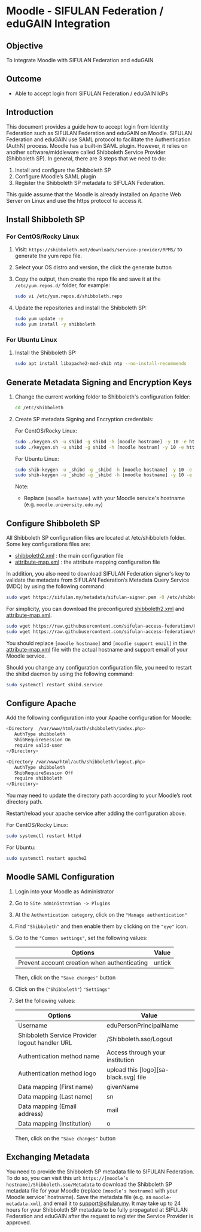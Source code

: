 # Moodle - SIFULAN Federation / eduGAIN Integration

## Objective

To integrate Moodle with SIFULAN Federation and eduGAIN

## Outcome

- Able to accept login from SIFULAN Federation / eduGAIN IdPs

## Introduction

This document provides a guide how to accept login from Identity Federation such as SIFULAN Federation and eduGAIN on Moodle. SIFULAN Federation and eduGAIN use SAML protocol to facilitate the Authentication (AuthN) process. Moodle has a built-in SAML plugin. However, it relies on another software/middleware called Shibboleth Service Provider (Shibboleth SP).  In general, there are 3 steps that we need to do:

1. Install and configure the Shibboleth SP
2. Configure Moodle’s SAML plugin
3. Register the Shibboleth SP metadata to SIFULAN Federation.

This guide assume that the Moodle is already installed on Apache Web Server on Linux and use the https protocol to access it.

## Install Shibboleth SP 

### For CentOS/Rocky Linux

1. Visit: ``https://shibboleth.net/downloads/service-provider/RPMS/`` to generate the yum repo file.
2. Select your OS distro and version, the click the generate button
3. Copy the output, then create the repo file and save it at the ``/etc/yum.repos.d/`` folder, for example:

   ```bash
   sudo vi /etc/yum.repos.d/shibboleth.repo
   ```

4. Update the repositories and install the Shibboleth SP:

   ```bash
   sudo yum update -y
   sudo yum install -y shibboleth
   ```

### For Ubuntu Linux

1. Install the Shibboleth SP:

   ```bash
   sudo apt install libapache2-mod-shib ntp --no-install-recommends
   ```

## Generate Metadata Signing and Encryption Keys

1. Change the current working folder to Shibboleth's configuration folder:

   ```bash
   cd /etc/shibboleth
   ```

2. Create SP metadata Signing and Encryption credentials:

   For CentOS/Rocky Linux:

   ```bash
   sudo ./keygen.sh -u shibd -g shibd -h [moodle hostname] -y 10 -e https://[moodle hostname]/shibboleth -n sp-signing -f
   sudo ./keygen.sh -u shibd -g shibd -h [moodle hostnam] -y 10 -e https://[moodle hostname]/shibboleth -n sp-encrypt –f
    ```
   For Ubuntu Linux:

   ```bash
   sudo shib-keygen -u _shibd -g _shibd -h [moodle hostname] -y 10 -e https://[moodle hostname]/shibboleth -n sp-signing -f
   sudo shib-keygen -u _shibd -g _shibd -h [moodle hostname] -y 10 -e https://[moodle hostname]/shibboleth -n sp-encrypt –f
   ```

   Note:
   - Replace ``[moodle hostname]`` with your Moodle service's hostname (e.g. ``moodle.university.edu.my``)

## Configure Shibboleth SP

All Shibboleth SP configuration files are located at /etc/shibboleth folder. Some key configurations files are:

- [shibboleth2.xml](shibboleth2.xml) : the main configuration file
- [attribute-map.xml](attribute-map.xml) : the attribute mapping configuration file

In addition, you also need to download SIFULAN Federation signer’s key to validate the metadata from SIFULAN Federation’s Metadata Query Service (MDQ) by using the following command:

```bash
sudo wget https://sifulan.my/metadata/sifulan-signer.pem -O /etc/shibboleth/sifulan-signer.pem
```

For simplicity, you can download the preconfigured [shibboleth2.xml](shibboleth2.xml) and [attribute-map.xml](attribute-map.xml).

```bash
sudo wget https://raw.githubusercontent.com/sifulan-access-federation/HowTo/main/Moodle/shibboleth2.xml -O /etc/shibboleth/shibboleth2.xml
sudo wget https://raw.githubusercontent.com/sifulan-access-federation/HowTo/main/Moodle/attribute-map.xml -O /etc/shibboleth/attribute-map.xml
```

You should replace ``[moodle hostname]`` and ``[moodle support email]`` in the [attribute-map.xml](attribute-map.xml) file with the actual hostname and support email of your Moodle service.

Should you change any configuration configuration file, you need to restart the shibd daemon by using the following command:

```bash
sudo systemctl restart shibd.service
```

## Configure Apache

Add the following configuration into your Apache configuration for Moodle:

```bash
<Directory  /var/www/html/auth/shibboleth/index.php>
   AuthType shibboleth
   ShibRequireSession On
   require valid-user
</Directory>

<Directory /var/www/html/auth/shibboleth/logout.php>
   AuthType shibboleth
   ShibRequireSession Off
   require shibboleth
</Directory>
```

You may need to update the directory path according to your Moodle’s root directory path.

Restart/reload your apache service after adding the configuration above.

For CentOS/Rocky Linux:

```bash
sudo systemctl restart httpd
```

For Ubuntu:

```bash
sudo systemctl restart apache2
```

## Moodle SAML Configuration

1. Login into your Moodle as Administrator
2. Go to ``Site administration -> Plugins``
3. At the ``Authentication category``, click on the ``"Manage authentication"``
4. Find ``"Shibboleth"`` and then enable them by clicking on the ``"eye"`` icon.
5. Go to the ``"Common settings"``, set the following values:

   Options | Value 
   --- | --- 
   Prevent account creation when authenticating | untick 

   Then, click on the ``"Save changes"`` button
6. Click on the (``"Shibboleth"``) ``"Settings"``
7. Set the following values:

   Options | Value
   --- | ---
   Username | eduPersonPrincipalName
   Shibboleth Service Provider logout handler URL | /Shibboleth.sso/Logout
   Authentication method name | Access through your institution
   Authentication method logo | upload this [logo][sa-black.svg] file
   Data mapping (First name) | givenName
   Data mapping (Last name) | sn
   Data mapping (Email address) | mail
   Data mapping (Institution) | o

   Then, click on the ``"Save changes"`` button

## Exchanging Metadata

You need to provide the Shibboleth SP metadata file to SIFULAN Federation. To do so, you can visit this url:
``https://[moodle’s hostname]/Shibboleth.sso/Metadata`` to download the Shibboleth SP metadata file for your Moodle (replace ``[moodle’s hostname]`` with your Moodle service' hostname). Save the metadata file (e.g. as ``moodle-metadata.xml``), and email it to support@sifulan.my. It may take up to 24 hours for your Shibboleth SP metadata to be fully propagated at SIFULAN Federation and eduGAIN after the request to register the Service Provider is approved.


